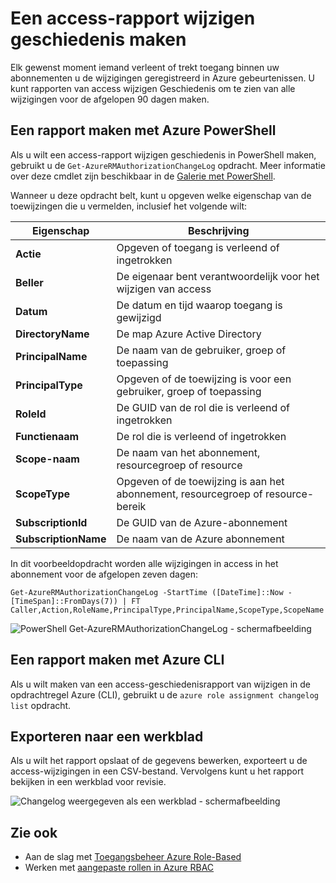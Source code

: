 <properties
    pageTitle="Maken van een access-rapport wijzigen geschiedenis | Microsoft Azure"
    description="Een rapport waarin alle wijzigingen in de toegang tot uw Azure abonnementen met toegangsbeheer op basis van rollen de afgelopen 90 dagen genereren."
    services="active-directory"
    documentationCenter=""
    authors="kgremban"
    manager="femila"
    editor=""/>

<tags
    ms.service="active-directory"
    ms.devlang="na"
    ms.topic="article"
    ms.tgt_pltfrm="na"
    ms.workload="identity"
    ms.date="08/03/2016"
    ms.author="kgremban"/>

# <a name="create-an-access-change-history-report"></a>Een access-rapport wijzigen geschiedenis maken

Elk gewenst moment iemand verleent of trekt toegang binnen uw abonnementen u de wijzigingen geregistreerd in Azure gebeurtenissen. U kunt rapporten van access wijzigen Geschiedenis om te zien van alle wijzigingen voor de afgelopen 90 dagen maken.

## <a name="create-a-report-with-azure-powershell"></a>Een rapport maken met Azure PowerShell
Als u wilt een access-rapport wijzigen geschiedenis in PowerShell maken, gebruikt u de `Get-AzureRMAuthorizationChangeLog` opdracht. Meer informatie over deze cmdlet zijn beschikbaar in de [Galerie met PowerShell](https://www.powershellgallery.com/packages/AzureRM.Storage/1.0.6/Content/ResourceManagerStartup.ps1).

Wanneer u deze opdracht belt, kunt u opgeven welke eigenschap van de toewijzingen die u vermelden, inclusief het volgende wilt:

| Eigenschap | Beschrijving |
| -------- | ----------- |
| **Actie** | Opgeven of toegang is verleend of ingetrokken |
| **Beller** | De eigenaar bent verantwoordelijk voor het wijzigen van access |
| **Datum** | De datum en tijd waarop toegang is gewijzigd |
| **DirectoryName** | De map Azure Active Directory |
| **PrincipalName** | De naam van de gebruiker, groep of toepassing |
| **PrincipalType** | Opgeven of de toewijzing is voor een gebruiker, groep of toepassing |
| **RoleId** | De GUID van de rol die is verleend of ingetrokken |
| **Functienaam** | De rol die is verleend of ingetrokken |
| **Scope-naam** | De naam van het abonnement, resourcegroep of resource |
| **ScopeType** | Opgeven of de toewijzing is aan het abonnement, resourcegroep of resource-bereik |
| **SubscriptionId** | De GUID van de Azure-abonnement |
| **SubscriptionName** | De naam van de Azure abonnement |

In dit voorbeeldopdracht worden alle wijzigingen in access in het abonnement voor de afgelopen zeven dagen:

```
Get-AzureRMAuthorizationChangeLog -StartTime ([DateTime]::Now - [TimeSpan]::FromDays(7)) | FT Caller,Action,RoleName,PrincipalType,PrincipalName,ScopeType,ScopeName
```

![PowerShell Get-AzureRMAuthorizationChangeLog - schermafbeelding](./media/role-based-access-control-configure/access-change-history.png)

## <a name="create-a-report-with-azure-cli"></a>Een rapport maken met Azure CLI
Als u wilt maken van een access-geschiedenisrapport van wijzigen in de opdrachtregel Azure (CLI), gebruikt u de `azure role assignment changelog list` opdracht.

## <a name="export-to-a-spreadsheet"></a>Exporteren naar een werkblad
Als u wilt het rapport opslaat of de gegevens bewerken, exporteert u de access-wijzigingen in een CSV-bestand. Vervolgens kunt u het rapport bekijken in een werkblad voor revisie.

![Changelog weergegeven als een werkblad - schermafbeelding](./media/role-based-access-control-configure/change-history-spreadsheet.png)

## <a name="see-also"></a>Zie ook
- Aan de slag met [Toegangsbeheer Azure Role-Based](role-based-access-control-configure.md)
- Werken met [aangepaste rollen in Azure RBAC](role-based-access-control-custom-roles.md)
